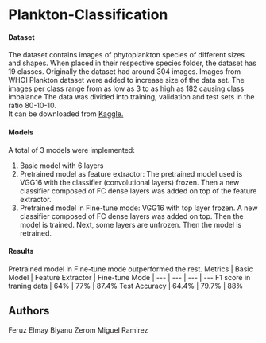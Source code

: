 # Plankton-Classification

#### Dataset
The dataset contains images of phytoplankton species of different sizes and shapes.
When placed in their respective species folder, the dataset has 19 classes.
Originally the dataset had around 304 images.
Images from WHOI Plankton dataset were added to increase size of the data set.
The images per class range from as low as 3 to as high as 182 causing class imbalance
The data was divided into training, validation and test sets in the ratio 80-10-10.  
It can be downloaded from <a href = "https://www.kaggle.com/datasets/feruzz/plankton-dataset"> Kaggle. </a>


#### Models
A total of 3 models were implemented: 
1. Basic model with 6 layers
2. Pretrained model as feature extractor: The pretrained model used is VGG16 with the classifier (convolutional layers) frozen. Then a new classifier composed of FC dense layers was added on top of the feature extractor.
3. Pretrained model in Fine-tune mode: VGG16 with top layer frozen. A new classifier composed of FC dense layers was added on top. Then the model is trained. Next, some layers are unfrozen. Then the model is retrained.


#### Results
Pretrained model in Fine-tune mode outperformed the rest.
Metrics | Basic Model | Feature Extractor | Fine-tune Mode |
--- | --- | --- | --- 
F1 score in traning data | 64% | 77% | 87.4% 
Test Accuracy | 64.4% | 79.7% | 88% 

## Authors
Feruz Elmay
Biyanu Zerom
Miguel Ramirez
